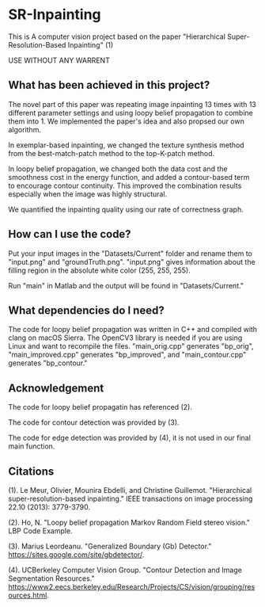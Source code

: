 # SR-Inpainting
This is A computer vision project based on the paper "Hierarchical Super-Resolution-Based Inpainting" (1)

USE WITHOUT ANY WARRENT

## What has been achieved in this project?
The novel part of this paper was repeating image inpainting 13 times with 13 different parameter settings and using loopy belief propagation to combine them into 1. We implemented the paper's idea and also propsed our own algorithm.

In exemplar-based inpainting, we changed the texture synthesis method from the best-match-patch method to the top-K-patch method.

In loopy belief propagation, we changed both the data cost and the smoothness cost in the energy function, and added a contour-based term to encourage contour continuity. This improved the combination results especially when the image was highly structural.

We quantified the inpainting quality using our rate of correctness graph.

## How can I use the code?
Put your input images in the "Datasets/Current" folder and rename them to "input.png" and "groundTruth.png". "input.png" gives information about the filling region in the absolute white color (255, 255, 255).

Run "main" in Matlab and the output will be found in "Datasets/Current."

## What dependencies do I need?
The code for loopy belief propagation was written in C++ and compiled with clang on macOS Sierra. The OpenCV3 library is needed if you are using Linux and want to recompile the files. "main_orig.cpp" generates "bp_orig", "main_improved.cpp" generates "bp_improved", and "main_contour.cpp" generates "bp_contour."

## Acknowledgement
The code for loopy belief propagatin has referenced (2).

The code for contour detection was provided by (3).

The code for edge detection was provided by (4), it is not used in our final main function.

## Citations
(1). Le Meur, Olivier, Mounira Ebdelli, and Christine Guillemot. "Hierarchical super-resolution-based inpainting." IEEE transactions on image processing 22.10 (2013): 3779-3790.

(2). Ho, N. "Loopy belief propagation Markov Random Field stereo vision." LBP Code Example.

(3). Marius Leordeanu. "Generalized Boundary (Gb) Detector." https://sites.google.com/site/gbdetector/.

(4). UCBerkeley Computer Vision Group. "Contour Detection and Image Segmentation Resources." https://www2.eecs.berkeley.edu/Research/Projects/CS/vision/grouping/resources.html.

